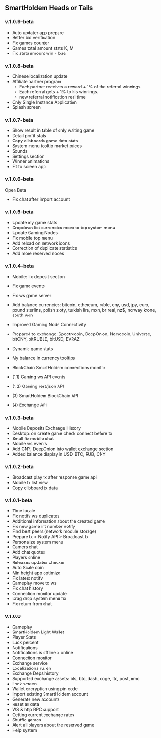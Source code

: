 ## SmartHoldem Heads or Tails

### v.1.0.9-beta

- Auto updater app prepare
- Better bid verification
- Fix games counter
- Games total amount stats K, M
- Fix stats amount win - lose

### v.1.0.8-beta

- Chinese localization update
- Affiliate partner program
    - Each partner receives a reward + 1% of the referral winnings
    - Each referral gets + 1% to his winnings.
    - new referral notification real time
- Only Single Instance Application
- Splash screen

### v.1.0.7-beta

- Show result in table of only waiting game
- Detail profit stats
- Copy clipboards game data stats
- System menu tooltip market prices
- Sounds
- Settings section
- Winner animations
- Fit to screen app

### v.1.0.6-beta

Open Beta

- Fix chat after import account

### v.1.0.5-beta

- Update my game stats
- Dropdown list currencies move to top system menu
- Update Gaming Nodes
- Fix mobile top menu
- Add reload on network icons
- Correction of duplicate statistics
- Add more reserved nodes

### v.1.0.4-beta

- Mobile: fix deposit section
- Fix game events
- Fix ws game server
- Add balance currencies: bitcoin, ethereum, ruble, cny, usd, jpy, euro, pound sterlins, polish zloty, turkish lira, mxn, br real, nz$, norway krone, south won
- Improved Gaming Node Connectivity
- Prepared to exchange: Spectrecoin, DeepOnion, Namecoin, Universe, bitCNY, bitRUBLE, bitUSD, EVRAZ
- Dynamic game stats
- My balance in currency tooltips
- BlockChain SmartHoldem connections monitor

- (1.1) Gaming ws API events
- (1.2) Gaming rest/json API
- (3) SmartHoldem BlockChain API
- (4) Exchange API

### v.1.0.3-beta

- Mobile Deposits Exchange History
- Desktop: on create game check connect before tx
- Small fix mobile chat
- Mobile ws events
- Add CNY, DeepOnion into wallet exchange section
- Added balance display in USD, BTC, RUB, CNY

### v.1.0.2-beta

- Broadcast play tx after response game api
- Mobile tx list view
- Copy clipboard tx data

### v.1.0.1-beta

- Time locale
- Fix notify ws duplicates
- Additional information about the created game
- Fix new game int number notify
- Find best peers (network module storage)
- Prepare tx > Notify API > Broadcast tx
- Personalize system menu
- Gamers chat
- Add chat quotes
- Players online
- Releases updates checker
- Auto Scale coin
- Min height app optimize
- Fix latest notify
- Gameplay move to ws
- Fix chat history
- Connection monitor update
- Drag drop system menu fix
- Fix return from chat

### v.1.0.0

- Gameplay
- SmartHoldem Light Wallet
- Player Stats
- Luck percent
- Notifications
- Notifications is offline > online
- Connection monitor
- Exchange service
- Localizations ru, en
- Exchange Deps history
- Supported exchange assets: bts, btc, dash, doge, ltc, post, nmc
- Lock screen
- Wallet encryption using pin code
- Import existing SmartHoldem account
- Generate new accounts
- Reset all data
- WS & http RPC support
- Getting current exchange rates
- Shuffle games
- Alert all players about the reserved game
- Help system